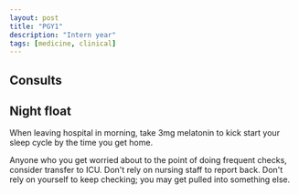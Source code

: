 ```yaml
---
layout: post
title: "PGY1"
description: "Intern year"
tags: [medicine, clinical]
---
```


## Consults


## Night float

When leaving hospital in morning, take 3mg melatonin to kick start your sleep
cycle by the time you get home.


Anyone who you get worried about to the point of doing frequent checks,
consider transfer to ICU. Don't rely on nursing staff to report back. Don't
rely on yourself to keep checking; you may get pulled into something else.
